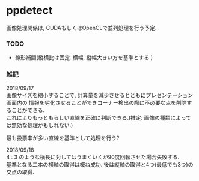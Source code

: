 # ppdetect

画像処理関係は, CUDAもしくはOpenCLで並列処理を行う予定.


### TODO
* 線形補間(縦横比は固定. 横幅, 縦幅大きい方を基準とする.)

### 雑記
2018/09/17  
画像サイズを縮小することで, 計算量を減少させるとともにプレゼンテーション画面内の
情報を劣化させることができコーナー検出の際に不必要な点を削除することができる.  
これによりもっともらしい直線を正確に判断できる.(推定: 画像の種類によっては無効な処理かもしれない.)

最も投票率が多い直線を基準として処理を行う?


2018/09/18  
4 : 3 のような横長に対してはうまくいくが90度回転させた場合失敗する.  
基準となる二本の横軸の取得は概ね成功. 後は縦軸の取得と4つ(最低でも3つ)の交点の取得.
